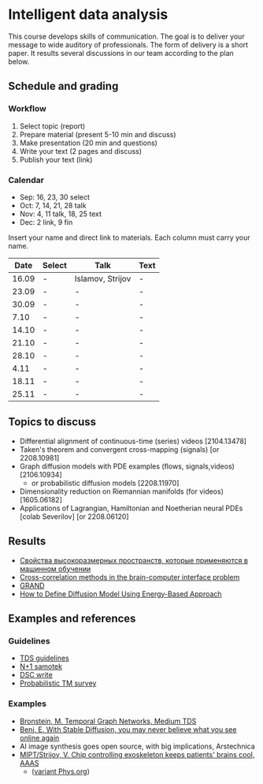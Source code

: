 # Intelligent data analysis
This course develops skills of communication. The goal is to deliver your message to wide auditory of professionals. The form of delivery is a short paper. It results several discussions in our team according to the plan below. 

## Schedule and grading
### Workflow
  1. Select topic (report)
  2. Prepare material (present 5-10 min and discuss)
  3. Make presentation (20 min and questions)
  4. Write your text (2 pages and discuss)
  5. Publish your text (link) 

### Calendar

  * Sep: 16, 23, 30 select
  * Oct: 7, 14, 21, 28 talk
  * Nov: 4, 11 talk, 18, 25 text
  * Dec: 2 link, 9 fin 

Insert your name and direct link to materials. Each column must carry your name. 

|Date|Select|Talk|Text|
| --- | --- | --- | --- |
| 16.09 | - | Islamov, Strijov | - |
| 23.09 | - | - | - |
| 30.09 | - | - | - |
| 7.10 | - | - | - |
| 14.10 | - | - | - |
| 21.10 | - | - | - |
| 28.10 | - | - | - |
| 4.11 | - | - | - |
| 18.11 | - | - | - |
| 25.11 | - | - | - |

## Topics to discuss
* Differential alignment of continuous-time (series) videos [2104.13478]
* Taken's theorem and convergent cross-mapping (signals) [or 2208.10981]
* Graph diffusion models with PDE examples (flows, signals,videos) [2106.10934]
  * or probabilistic diffusion models [2208.11970]
* Dimensionality reduction on Riemannian manifolds (for videos) [1605.06182]
* Applications of Lagrangian, Hamiltonian and Noetherian neural PDEs [colab Severilov] [or 2208.06120] 

## Results
* [Свойства высокоразмерных пространств, которые применяются в машинном обучении](https://habr.com/ru/post/707146/)
* [Cross-correlation methods in the
brain-computer interface problem](https://medium.com/@robohant/cross-correlation-methods-in-the-brain-computer-interface-problem-88d3aa048c19)
* [GRAND](https://medium.com/@bishuk.ayu/diffusion-in-graph-neural-network-ac6aab517b98)
* [How to Define Diffusion Model Using Energy-Based Approach](https://medium.com/@depinwhite/how-to-define-diffusion-model-using-energy-based-approach-32ffbb75b9cd)

## Examples and references
### Guidelines
* [TDS guidelines](https://towardsdatascience.com/questions-96667b06af5#dee8)
* [N+1 samotek](https://nplus1.dev/blog/2022/04/01/samotek)
* [DSC write](https://www.datasciencecentral.com/write-for-us/)
* [Probabilistic TM survey](https://medium.com/@viktorpank.00/probabilistic-topic-modeling-survey-4a4523b212cd)

### Examples
* [Bronstein, M. Temporal Graph Networks, Medium TDS](https://medium.com/towards-data-science/temporal-graph-networks-ab8f327f2efe)
* [Benj, E. With Stable Diffusion, you may never believe what you see online again](https://medium.com/towards-data-science/temporal-graph-networks-ab8f327f2efe)
* AI image synthesis goes open source, with big implications, Arstechnica
* [MIPT/Strijov, V. Chip controlling exoskeleton keeps patients' brains cool, AAAS](https://www.eurekalert.org/news-releases/871622)
  * ([variant Phys.org](https://phys.org/news/2018-09-linear-equations-impaired-motion.html)) 


